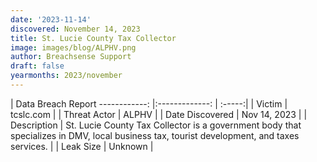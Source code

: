 ```yaml
---
date: '2023-11-14'
discovered: November 14, 2023
title: St. Lucie County Tax Collector
image: images/blog/ALPHV.png
author: Breachsense Support
draft: false
yearmonths: 2023/november
---
```



| Data Breach Report
------------:     |:-------------:    | :-----:|
| Victim      | tcslc.com      | 
| Threat Actor      | ALPHV      | 
| Date Discovered      | Nov 14, 2023      | 
| Description      | St. Lucie County Tax Collector is a government body that specializes in DMV, local business tax, tourist development, and taxes services.      | 
| Leak Size      | Unknown      | 

